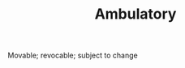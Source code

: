 ---
title: Ambulatory
permalink: "/definitions/ambulatory.html"
body: Movable; revocable; subject to change
published_at: '2018-07-07'
layout: post
---